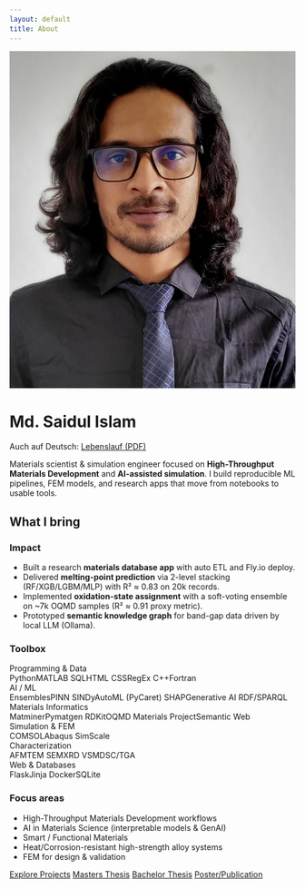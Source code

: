 ```yaml
---
layout: default
title: About
---
```

<img src="/assets/img/copy.jpg" alt="Md. Saidul Islam" class="profile" />

# Md. Saidul Islam

<p class="muted">Auch auf Deutsch: <a href="/assets/resume/Lebenslauf_MD_Saidul_Islam.pdf">Lebenslauf (PDF)</a></p>


<p class="lead">Materials scientist & simulation engineer focused on <strong>High-Throughput Materials Development</strong> and <strong>AI-assisted simulation</strong>. I build reproducible ML pipelines, FEM models, and research apps that move from notebooks to usable tools.</p>

<div class="section">
<h2>What I bring</h2>

<div class="about-grid">
<div class="card impact">
<h3>Impact</h3>
<ul>
<li>Built a research <strong>materials database app</strong> with auto ETL and Fly.io deploy.</li>
<li>Delivered <strong>melting-point prediction</strong> via 2-level stacking (RF/XGB/LGBM/MLP) with R² ≈ 0.83 on 20k records.</li>
<li>Implemented <strong>oxidation-state assignment</strong> with a soft-voting ensemble on ~7k OQMD samples (R² ≈ 0.91 proxy metric).</li>
<li>Prototyped <strong>semantic knowledge graph</strong> for band-gap data driven by local LLM (Ollama).</li>
</ul>
</div>

<div class="card toolbox lean-left">
<h3>Toolbox</h3>

<div class="toolbox-grid">

<div class="tool-group">
<div class="group-title">Programming & Data</div>
<div class="chiplist">
<span class="chip">Python</span><span class="chip">MATLAB</span>
<span class="chip">SQL</span><span class="chip alt">HTML</span>
<span class="chip alt">CSS</span><span class="chip alt">RegEx</span>
<span class="chip alt">C++</span><span class="chip alt">Fortran</span>
</div>
</div>

<div class="tool-group">
<div class="group-title">AI / ML</div>
<div class="chiplist">
<span class="chip">Ensembles</span><span class="chip">PINN</span>
<span class="chip">SINDy</span><span class="chip alt">AutoML (PyCaret)</span>
<span class="chip">SHAP</span><span class="chip alt">Generative AI</span>
<span class="chip">RDF/SPARQL</span>
</div>
</div>

<div class="tool-group">
<div class="group-title">Materials Informatics</div>
<div class="chiplist">
<span class="chip">Matminer</span><span class="chip">Pymatgen</span>
<span class="chip alt">RDKit</span><span class="chip">OQMD</span>
<span class="chip">Materials Project</span><span class="chip alt">Semantic Web</span>
</div>
</div>

<div class="tool-group">
<div class="group-title">Simulation & FEM</div>
<div class="chiplist">
<span class="chip">COMSOL</span><span class="chip">Abaqus</span>
<span class="chip alt">SimScale</span>
</div>
</div>

<div class="tool-group">
<div class="group-title">Characterization</div>
<div class="chiplist">
<span class="chip">AFM</span><span class="chip">TEM</span>
<span class="chip">SEM</span><span class="chip">XRD</span>
<span class="chip alt">VSM</span><span class="chip alt">DSC/TGA</span>
</div>
</div>

<div class="tool-group">
<div class="group-title">Web & Databases</div>
<div class="chiplist">
<span class="chip">Flask</span><span class="chip">Jinja</span>
<span class="chip">Docker</span><span class="chip">SQLite</span>
</div>
</div>

</div>
</div>



<div class="card focus lean-right">
<h3>Focus areas</h3>
<ul class="focus-list">
  <li>High-Throughput Materials Development workflows</li>
  <li>AI in Materials Science (interpretable models & GenAI)</li>
  <li>Smart / Functional Materials</li>
  <li>Heat/Corrosion-resistant high-strength alloy systems</li>
  <li>FEM for design & validation</li>
</ul>
</div>
</div>
</div>

<div class="section">
<a class="btn primary" href="/projects">Explore Projects</a>
<a class="btn" href="/masters-thesis">Masters Thesis</a>
<a class="btn" href="/bachelor-thesis">Bachelor Thesis</a>
<a class="btn" href="/poster-publication">Poster/Publication</a>

</div>

